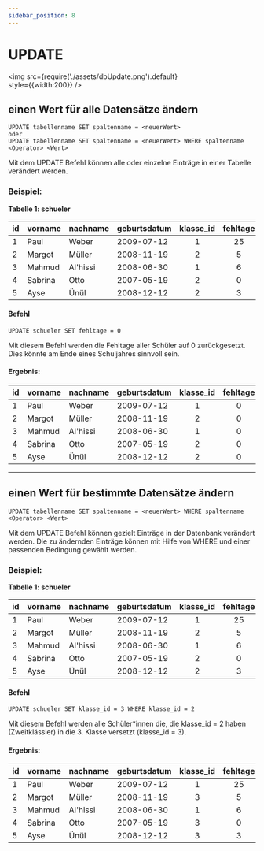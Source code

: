 ```yaml
---
sidebar_position: 8
---
```

# UPDATE

<img
  src={require('./assets/dbUpdate.png').default}  
  style={{width:200}}
/>

## einen Wert für alle Datensätze ändern

```
UPDATE tabellenname SET spaltenname = <neuerWert>
oder
UPDATE tabellenname SET spaltenname = <neuerWert> WHERE spaltenname <Operator> <Wert>
```
Mit dem UPDATE Befehl können alle oder einzelne Einträge in einer Tabelle verändert werden.

### Beispiel:

**Tabelle 1: schueler**

|id| vorname   | nachname | geburtsdatum | klasse_id | fehltage |
|--|--------   | -------- | ------------ | :-------: |:-:|
|1 | Paul      | Weber    | 2009-07-12   |     1     |25|
|2 | Margot    | Müller   | 2008-11-19   |     2     |5|
|3 | Mahmud    | Al'hissi | 2008-06-30   |     1     |6|
|4 | Sabrina   |  Otto    | 2007-05-19   |     2     |0|
|5 | Ayse      | Ünül     | 2008-12-12   |     2     |3|

#### Befehl


```
UPDATE schueler SET fehltage = 0
```
Mit diesem Befehl werden die Fehltage aller Schüler auf 0 zurückgesetzt. Dies könnte am Ende eines Schuljahres sinnvoll sein.

#### Ergebnis:

|id| vorname   | nachname | geburtsdatum | klasse_id | fehltage |
|--|--------   | -------- | ------------ | :-------: |:-:|
|1 | Paul      | Weber    | 2009-07-12   |     1     |0|
|2 | Margot    | Müller   | 2008-11-19   |     2     |0|
|3 | Mahmud    | Al'hissi | 2008-06-30   |     1     |0|
|4 | Sabrina   |  Otto    | 2007-05-19   |     2     |0|
|5 | Ayse      | Ünül     | 2008-12-12   |     2     |0|



---


## einen Wert für bestimmte Datensätze ändern

```
UPDATE tabellenname SET spaltenname = <neuerWert> WHERE spaltenname <Operator> <Wert>
```
Mit dem UPDATE Befehl können gezielt Einträge in der Datenbank verändert werden. Die zu ändernden Einträge können mit Hilfe von WHERE und einer passenden Bedingung gewählt werden.

### Beispiel:

**Tabelle 1: schueler**

|id| vorname   | nachname | geburtsdatum | klasse_id | fehltage |
|--|--------   | -------- | ------------ | :-------: |:-:|
|1 | Paul      | Weber    | 2009-07-12   |     1     |25|
|2 | Margot    | Müller   | 2008-11-19   |     2     |5|
|3 | Mahmud    | Al'hissi | 2008-06-30   |     1     |6|
|4 | Sabrina   |  Otto    | 2007-05-19   |     2     |0|
|5 | Ayse      | Ünül     | 2008-12-12   |     2     |3|

#### Befehl


```
UPDATE schueler SET klasse_id = 3 WHERE klasse_id = 2
```

Mit diesem Befehl werden alle Schüler*innen die, die klasse_id = 2 haben (Zweitklässler) in die 3. Klasse versetzt (klasse_id = 3).

#### Ergebnis:

|id| vorname   | nachname | geburtsdatum | klasse_id | fehltage |
|--|--------   | -------- | ------------ | :-------: |:-:|
|1 | Paul      | Weber    | 2009-07-12   |     1     |25|
|2 | Margot    | Müller   | 2008-11-19   |     3     |5|
|3 | Mahmud    | Al'hissi | 2008-06-30   |     1     |6|
|4 | Sabrina   |  Otto    | 2007-05-19   |     3     |0|
|5 | Ayse      | Ünül     | 2008-12-12   |     3     |3|
